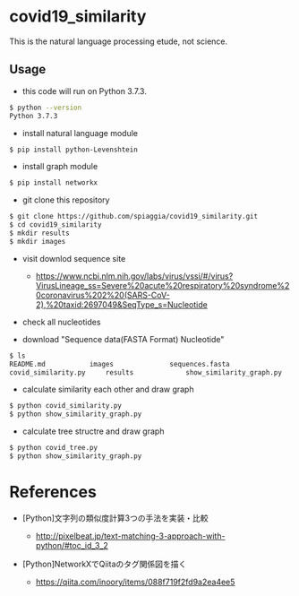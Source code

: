 # covid19_similarity

This is the natural language processing etude, not science.

## Usage

- this code will run on Python 3.7.3.

```bash
$ python --version
Python 3.7.3
```

- install natural language module

```bash
$ pip install python-Levenshtein
```
- install graph module

```bash
$ pip install networkx
```

- git clone this repository

```bash
$ git clone https://github.com/spiaggia/covid19_similarity.git
$ cd covid19_similarity
$ mkdir results
$ mkdir images

```

- visit downlod sequence site

  - https://www.ncbi.nlm.nih.gov/labs/virus/vssi/#/virus?VirusLineage_ss=Severe%20acute%20respiratory%20syndrome%20coronavirus%202%20(SARS-CoV-2),%20taxid:2697049&SeqType_s=Nucleotide

- check all nucleotides

- download "Sequence data(FASTA Format) Nucleotide"
```bash
$ ls
README.md			images				sequences.fasta
covid_similarity.py		results				show_similarity_graph.py
```

- calculate similarity each other and draw graph

```bash
$ python covid_similarity.py
$ python show_similarity_graph.py
```

- calculate tree structre and draw graph

```bash
$ python covid_tree.py
$ python show_similarity_graph.py
```

# References

- [Python]文字列の類似度計算3つの手法を実装・比較
  - http://pixelbeat.jp/text-matching-3-approach-with-python/#toc_id_3_2

- [Python]NetworkXでQiitaのタグ関係図を描く
  - https://qiita.com/inoory/items/088f719f2fd9a2ea4ee5
